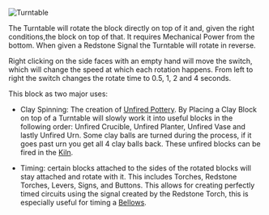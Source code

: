 ![Turntable](block:betterwithmods:single_machine@3)

The Turntable will rotate the block directly on top of it and, given the right conditions,the block on top of that. It requires Mechanical Power from the bottom. When given a Redstone Signal the Turntable will rotate in reverse.  
 
Right clicking on the side faces with an empty hand will move the switch, which will change the speed at which each rotation happens. From left to right the switch changes the rotate time to 0.5, 1, 2 and 4 seconds.

This block as two major uses:

* Clay Spinning: The creation of [Unfired Pottery](unfired_pottery.md). By Placing a Clay Block on top of a Turntable will slowly work it into useful blocks in the following order: Unfired Crucible, Unfired Planter, Unfired Vase and lastly Unfired Urn. Some clay balls are turned during the process, if it goes past urn you get all 4 clay balls back. These unfired blocks can be fired in the [Kiln](kiln.md).
    
* Timing: certain blocks attached to the sides of the rotated blocks will stay attached and rotate with it. This includes Torches, Redstone Torches, Levers, Signs, and Buttons.
This allows for creating perfectly timed circuits using the signal created by the Redstone Torch, this is especially useful for timing a [Bellows](bellows.md).
    
    

